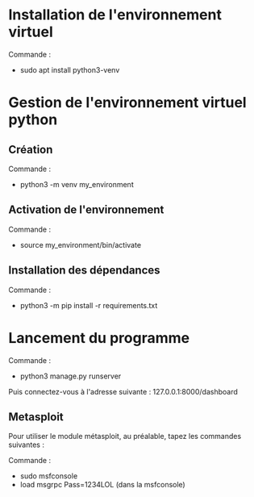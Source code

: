 # Installation de l'environnement virtuel

Commande :
* sudo apt install python3-venv

# Gestion de l'environnement virtuel python

## Création

Commande :
* python3 -m venv my_environment

## Activation de l'environnement

Commande :
* source my_environment/bin/activate
	
## Installation des dépendances

Commande :
* python3 -m pip install -r requirements.txt

# Lancement du programme

Commande :
* python3 manage.py runserver

Puis connectez-vous à l'adresse suivante : 127.0.0.1:8000/dashboard

## Metasploit

Pour utiliser le module métasploit, au préalable, tapez les commandes suivantes :

Commande :
* sudo msfconsole
* load msgrpc Pass=1234LOL (dans la msfconsole)
